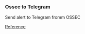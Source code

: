 ### Ossec to Telegram
Send alert to Telegram fromm OSSEC

[Reference](https://sys-adm.in/security/850-ossec-otpravka-uvedomlenij-v-telegram.html)
